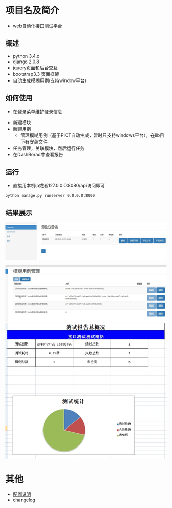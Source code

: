 # 项目名及简介
* web自动化接口测试平台

## 概述
* python 3.4.x
* django 2.0.8
* jquery页面和后台交互
* bootstrap3.3 页面框架
* 自动生成模糊用例(支持window平台)


## 如何使用

* 在登录菜单维护登录信息
- 新建模块
- 新建用例
	- 管理模糊用例（基于PICT自动生成，暂时只支持windows平台），在lib目下有安装文件
- 任务管理，关联模块，然后运行任务
- 在DashBorad中查看报告


## 运行
- 直接用本机ip或者127.0.0.0:8080/api访问即可

```
python manage.py runserver 0.0.0.0:8000

```


## 结果展示

![dashborad.jpg](img/dashborad.jpg )

![fuzz.jpg](img/fuzz.jpg "detail.jpg")
![report.jpg](img/report.jpg "detail.jpg")

# 其他 
* [配置说明](use.md)
* [changelog](CHANGELOG.md)





